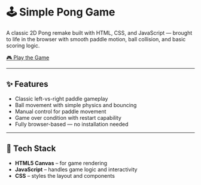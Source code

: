 # 🕹️ Simple Pong Game

A classic 2D Pong remake built with HTML, CSS, and JavaScript — brought to life in the browser with smooth paddle motion, ball collision, and basic scoring logic.

[🎮 Play the Game](https://joseph-30.github.io/ping-pong/)

---

## ✨ Features

- Classic left-vs-right paddle gameplay
- Ball movement with simple physics and bouncing
- Manual control for paddle movement
- Game over condition with restart capability
- Fully browser-based — no installation needed

---

## 🚀 Tech Stack

- **HTML5 Canvas** – for game rendering  
- **JavaScript** – handles game logic and interactivity  
- **CSS** – styles the layout and components  

